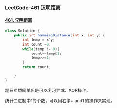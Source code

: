 ### LeetCode-461 汉明距离

#### [461. 汉明距离](https://leetcode-cn.com/problems/hamming-distance/)

```java
class Solution {
    public int hammingDistance(int x, int y) {
        int temp = x^y;
        int count =0;
        while(temp != 0){
            count+=temp&1;
            temp>>=1;
        }
        return count;

    }
}
```

题目虽然简单但是可以复习异或、XOR操作。

统计二进制中1的个数，可以用右移+ and1 的操作来实现。